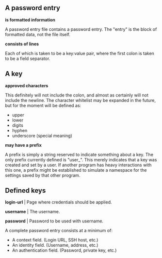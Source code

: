## A password entry

**is formatted information**

A password entry file contains a password entry. The "entry" is the block of
formatted data, not the file itself.

**consists of lines**

Each of which is taken to be a key:value pair, where the first colon is taken to
be a field separator.

## A key

**approved characters**

This definitely will not include the colon, and almost as certainly will not
include the newline. The character whitelist may be expanded in the future, but
for the moment will be defined as:

- upper
- lower
- digits
- hyphen
- underscore (special meaning)

**may have a prefix**

A prefix is simply a string reserved to indicate something about a key. The
only prefix currently defined is "user_". This merely indicates that a key was
created and set by a user. If another program has heavy interactions with this
one, a prefix might be established to simulate a namespace for the settings
saved by that other program.

## Defined keys

**login-url** | Page where credentials should be applied.

**username** | The username.

**password** | Password to be used with username.

A complete password entry consists at a minimum of:

- A context field. (Login URL, SSH host, etc.)
- An identity field. (Username, address, etc.)
- An authentication field. (Password, private key, etc.)
